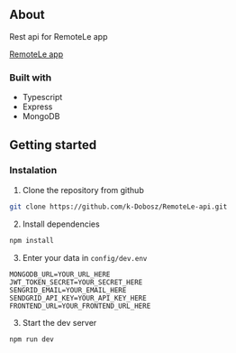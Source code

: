 ## About

Rest api for RemoteLe app

[RemoteLe app](https://github.com/GrzegorzJeremenko/remotele)

### Built with

- Typescript
- Express
- MongoDB

## Getting started

### Instalation

1. Clone the repository from github

```sh
git clone https://github.com/k-Dobosz/RemoteLe-api.git
```

2. Install dependencies

```sh
npm install
```

3. Enter your data in `config/dev.env`

```
MONGODB_URL=YOUR_URL_HERE
JWT_TOKEN_SECRET=YOUR_SECRET_HERE
SENGRID_EMAIL=YOUR_EMAIL_HERE
SENDGRID_API_KEY=YOUR_API_KEY_HERE
FRONTEND_URL=YOUR_FRONTEND_URL_HERE
```

3. Start the dev server

```sh
npm run dev
```
